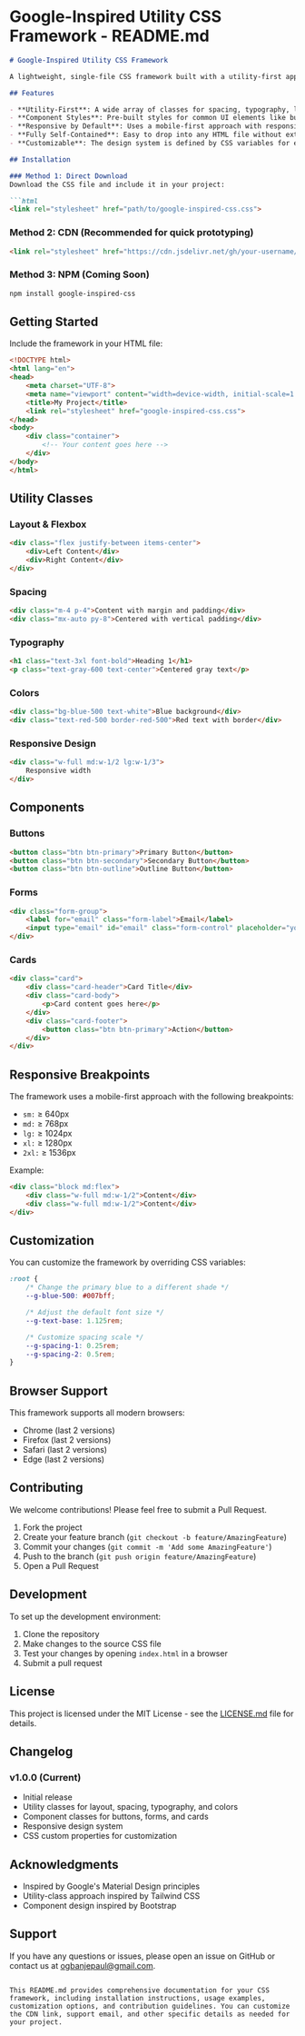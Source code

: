 # Google-Inspired Utility CSS Framework - README.md

```markdown
# Google-Inspired Utility CSS Framework

A lightweight, single-file CSS framework built with a utility-first approach to help you build user interfaces quickly and consistently, without needing a complex build process.

## Features

- **Utility-First**: A wide array of classes for spacing, typography, layout, and colors
- **Component Styles**: Pre-built styles for common UI elements like buttons, forms, and tables
- **Responsive by Default**: Uses a mobile-first approach with responsive class prefixes
- **Fully Self-Contained**: Easy to drop into any HTML file without external dependencies
- **Customizable**: The design system is defined by CSS variables for easy theming

## Installation

### Method 1: Direct Download
Download the CSS file and include it in your project:

```html
<link rel="stylesheet" href="path/to/google-inspired-css.css">
```

### Method 2: CDN (Recommended for quick prototyping)
```html
<link rel="stylesheet" href="https://cdn.jsdelivr.net/gh/your-username/google-inspired-css@main/google-inspired-css.css">
```

### Method 3: NPM (Coming Soon)
```bash
npm install google-inspired-css
```

## Getting Started

Include the framework in your HTML file:

```html
<!DOCTYPE html>
<html lang="en">
<head>
    <meta charset="UTF-8">
    <meta name="viewport" content="width=device-width, initial-scale=1.0">
    <title>My Project</title>
    <link rel="stylesheet" href="google-inspired-css.css">
</head>
<body>
    <div class="container">
        <!-- Your content goes here -->
    </div>
</body>
</html>
```

## Utility Classes

### Layout & Flexbox
```html
<div class="flex justify-between items-center">
    <div>Left Content</div>
    <div>Right Content</div>
</div>
```

### Spacing
```html
<div class="m-4 p-4">Content with margin and padding</div>
<div class="mx-auto py-8">Centered with vertical padding</div>
```

### Typography
```html
<h1 class="text-3xl font-bold">Heading 1</h1>
<p class="text-gray-600 text-center">Centered gray text</p>
```

### Colors
```html
<div class="bg-blue-500 text-white">Blue background</div>
<div class="text-red-500 border-red-500">Red text with border</div>
```

### Responsive Design
```html
<div class="w-full md:w-1/2 lg:w-1/3">
    Responsive width
</div>
```

## Components

### Buttons
```html
<button class="btn btn-primary">Primary Button</button>
<button class="btn btn-secondary">Secondary Button</button>
<button class="btn btn-outline">Outline Button</button>
```

### Forms
```html
<div class="form-group">
    <label for="email" class="form-label">Email</label>
    <input type="email" id="email" class="form-control" placeholder="you@example.com">
</div>
```

### Cards
```html
<div class="card">
    <div class="card-header">Card Title</div>
    <div class="card-body">
        <p>Card content goes here</p>
    </div>
    <div class="card-footer">
        <button class="btn btn-primary">Action</button>
    </div>
</div>
```

## Responsive Breakpoints

The framework uses a mobile-first approach with the following breakpoints:

- `sm:` ≥ 640px
- `md:` ≥ 768px
- `lg:` ≥ 1024px
- `xl:` ≥ 1280px
- `2xl:` ≥ 1536px

Example:
```html
<div class="block md:flex">
    <div class="w-full md:w-1/2">Content</div>
    <div class="w-full md:w-1/2">Content</div>
</div>
```

## Customization

You can customize the framework by overriding CSS variables:

```css
:root {
    /* Change the primary blue to a different shade */
    --g-blue-500: #007bff;

    /* Adjust the default font size */
    --g-text-base: 1.125rem;

    /* Customize spacing scale */
    --g-spacing-1: 0.25rem;
    --g-spacing-2: 0.5rem;
}
```

## Browser Support

This framework supports all modern browsers:
- Chrome (last 2 versions)
- Firefox (last 2 versions)
- Safari (last 2 versions)
- Edge (last 2 versions)

## Contributing

We welcome contributions! Please feel free to submit a Pull Request.

1. Fork the project
2. Create your feature branch (`git checkout -b feature/AmazingFeature`)
3. Commit your changes (`git commit -m 'Add some AmazingFeature'`)
4. Push to the branch (`git push origin feature/AmazingFeature`)
5. Open a Pull Request

## Development

To set up the development environment:

1. Clone the repository
2. Make changes to the source CSS file
3. Test your changes by opening `index.html` in a browser
4. Submit a pull request

## License

This project is licensed under the MIT License - see the [LICENSE.md](LICENSE.md) file for details.

## Changelog

### v1.0.0 (Current)
- Initial release
- Utility classes for layout, spacing, typography, and colors
- Component classes for buttons, forms, and cards
- Responsive design system
- CSS custom properties for customization

## Acknowledgments

- Inspired by Google's Material Design principles
- Utility-class approach inspired by Tailwind CSS
- Component design inspired by Bootstrap

## Support

If you have any questions or issues, please open an issue on GitHub or contact us at ogbanjepaul@gmail.com.
```

This README.md provides comprehensive documentation for your CSS framework, including installation instructions, usage examples, customization options, and contribution guidelines. You can customize the CDN link, support email, and other specific details as needed for your project.
